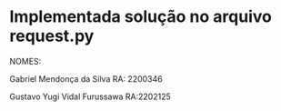 # Implementada solução no arquivo request.py

NOMES: 

Gabriel Mendonça da Silva RA: 2200346

Gustavo Yugi Vidal Furussawa RA:2202125